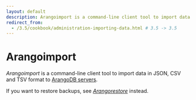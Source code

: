 ```yaml
---
layout: default
description: Arangoimport is a command-line client tool to import data in JSON, CSV and TSV format to ArangoDB servers
redirect_from:
  - /3.5/cookbook/administration-importing-data.html # 3.5 -> 3.5
---
```

Arangoimport
============

_Arangoimport_ is a command-line client tool to import data in JSON, CSV and TSV
format to [ArangoDB servers](programs-arangod.html).

If you want to restore backups, see [_Arangorestore_](programs-arangorestore.html)
instead.
